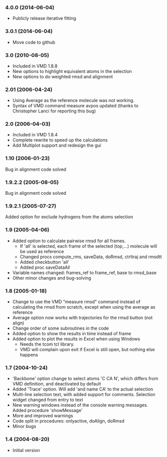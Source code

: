 ### 4.0.0 (2014-06-04)

* Publicly release iterative fitting

### 3.0.1 (2014-06-04)

* Move code to github

### 3.0 (2010-08-05)

* Included in VMD 1.8.8
* New options to highlight equivalent atoms in the selection
* New options to do weighted rmsd and alignment

### 2.01 (2006-04-24)

* Using Average as the reference molecule was not working.
* Syntax of VMD command measure avpos updated (thanks to Christopher Lanci for reporting this bug)

### 2.0 (2006-04-03)

* Included in VMD 1.8.4
* Complete rewrite to speed up the calculations
* Add Multiplot support and redesign the gui

### 1.10 (2006-01-23)

Bug in alignment code solved

### 1.9.2.2 (2005-08-05)

Bug in alignment code solved

### 1.9.2.1 (2005-07-27)

Added option for exclude hydrogens from the atoms selection

### 1.9 (2005-04-06)

* Added option to calculate pairwise rmsd for all frames.
  * If 'all' is selected, each frame of the selected (top,...) molecule will be used as reference
  * Changed procs compute_rms, saveData, doRmsd, ctrltraj and rmsdtt
  * Added checkbutton 'all'
  * Added proc saveDataAll
* Variable names changed: frames_ref to frame_ref, base to rmsd_base
* Other minor changes and bug-solving

### 1.8 (2005-01-18)

* Change to use the VMD "measure rmsd" command instead of calculating the rmsd from scratch, except when using the average as reference
* Average option now works with trajectories for the rmsd button (not align)
* Change order of some subroutines in the code
* Added option to show the results in time instead of frame
* Added option to plot the results in Excel when using Windows
  * Needs the tcom tcl library.
  * VMD will complain upon exit if Excel is still open, but nothing else happens

### 1.7 (2004-10-24)

* 'Backbone' option change to select atoms 'C CA N', which differs from VMD definition, and deactivated by default
* Added 'Trace' option. Will add 'and name CA' to the actual selection
* Multi-line selection text, with added support for comments. Selection widget changed from entry to text
* New warning windows instead of the console warning messages. Added procedure 'showMessage'
* More and improved warnings
* Code split in procedures: onlyactive, doAlign, doRmsd
* Minor bugs

### 1.4 (2004-08-20)

* Initial version

